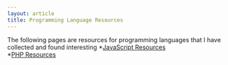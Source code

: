 ```yaml
---
layout: article
title: Programming Language Resources
---
```


The following pages are resources for programming languages that I have collected and found interesting
*[JavaScript Resources](javascript.html)  
*[PHP Resources](php.html)  
